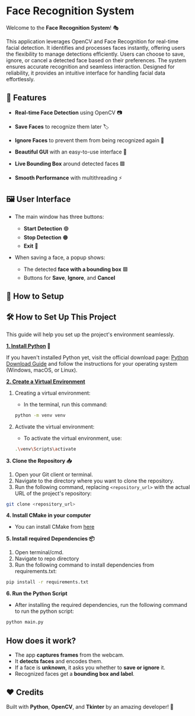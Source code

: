 # Face Recognition System

Welcome to the **Face Recognition System**! 🎭

This application leverages OpenCV and Face Recognition for real-time facial detection. It identifies and processes faces instantly, offering users the flexibility to manage detections efficiently. Users can choose to save, ignore, or cancel a detected face based on their preferences. The system ensures accurate recognition and seamless interaction. Designed for reliability, it provides an intuitive interface for handling facial data effortlessly.

## 🚀 Features

- **Real-time Face Detection** using OpenCV 📷

- **Save Faces** to recognize them later 🏷️

- **Ignore Faces** to prevent them from being recognized again 🚫

- **Beautiful GUI** with an easy-to-use interface 🎨

- **Live Bounding Box** around detected faces 🟩

- **Smooth Performance** with multithreading ⚡

## 🖼️ User Interface

- The main window has three buttons:

  - **Start Detection** 🟢
  - **Stop Detection** 🟠
  - **Exit** 🔴

- When saving a face, a popup shows:
  - The detected **face with a bounding box** 🟩
  - Buttons for **Save**, **Ignore**, and **Cancel**

## 🔧 How to Setup

## 🛠️ How to Set Up This Project

This guide will help you set up the project's environment seamlessly.

**<u>1. Install Python</u> 🐍**

If you haven't installed Python yet, visit the official download page: [Python Download Guide](https://wiki.python.org/moin/BeginnersGuide/Download) and follow the instructions for your operating system (Windows, macOS, or Linux).

**<u>2. Create a Virtual Environment</u>**

1. Creating a virtual environment:

   - In the terminal, run this command:

   ```bash
   python -m venv venv
   ```

2. Activate the virtual environment:

   - To activate the virtual environment, use:

   ```bash
   .\venv\Scripts\activate
   ```

**3. Clone the Repository 📥**

1. Open your Git client or terminal.
2. Navigate to the directory where you want to clone the repository.
3. Run the following command, replacing `<repository_url>` with the actual URL of the project's repository:

```bash
git clone <repository_url>
```

**4. Install CMake in your computer**

- You can install CMake from [here](https://cmake.org/download/)

**5. Install required Dependencies 📦**

1. Open terminal/cmd.
2. Navigate to repo directory
3. Run the following command to install dependencies from requirements.txt:

```bash
pip install -r requirements.txt
```

**6. Run the Python Script**

- After installing the required dependencies, run the following command to run the python script:

```bash
python main.py
```

## How does it work?

- The app **captures frames** from the webcam.
- It **detects faces** and encodes them.
- If a face is **unknown**, it asks you whether to **save or ignore** it.
- Recognized faces get a **bounding box and label**.

## ❤️ Credits

Built with **Python**, **OpenCV**, and **Tkinter** by an amazing developer! 🚀
